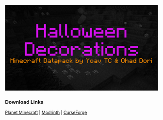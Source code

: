 ## ![](docs/banner.png)

### Download Links
[Planet Minecraft](https://www.planetminecraft.com/data-pack/decorations-plus-6298249/) | [Modrinth](https://modrinth.com/datapack/decorations-plus) | [CurseForge](https://www.curseforge.com/minecraft/data-packs/decorations-plus)